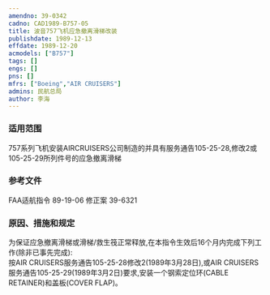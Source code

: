 ```yaml
---
amendno: 39-0342  
cadno: CAD1989-B757-05  
title: 波音757飞机应急撤离滑梯改装  
publishdate: 1989-12-13  
effdate: 1989-12-20  
acmodels: ["B757"]  
tags: []  
engs: []  
pns: []  
mfrs: ["Boeing","AIR CRUISERS"]  
admins: 民航总局  
author: 李海  
---
```

  
### 适用范围  
757系列飞机安装AIRCRUISERS公司制造的并具有服务通告105-25-28,修改2或105-25-29所列件号的应急撤离滑梯  
  
<!--more-->  
### 参考文件  
  FAA适航指令 89-19-06 修正案 39-6321  
  
### 原因、措施和规定  

  为保证应急撤离滑梯或滑梯/救生筏正常释放,在本指令生效后16个月内完成下列工作(除非已事先完成):  
  按AIR CRUISERS服务通告105-25-28修改2(1989年3月28日),或AIR CRUISERS服务通告105-25-29(1989年3月2日)要求,安装一个钢索定位环(CABLE RETAINER)和盖板(COVER FLAP)。  
